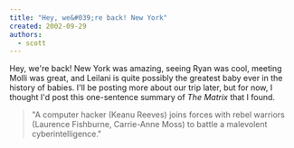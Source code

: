 ```yaml
---
title: "Hey, we&#039;re back! New York"
created: 2002-09-29
authors: 
  - scott
---
```


Hey, we're back! New York was amazing, seeing Ryan was cool, meeting Molli was great, and Leilani is quite possibly the greatest baby ever in the history of babies. I'll be posting more about our trip later, but for now, I thought I'd post this one-sentence summary of _The Matrix_ that I found.

> "A computer hacker (Keanu Reeves) joins forces with rebel warriors (Laurence Fishburne, Carrie-Anne Moss) to battle a malevolent cyberintelligence."
